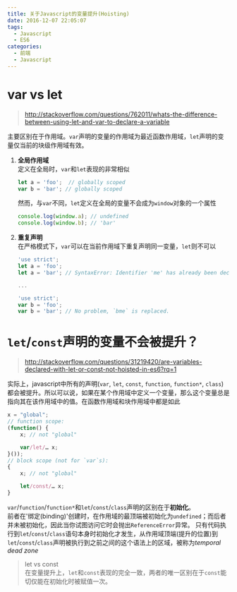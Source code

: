 ```yaml
---
title: 关于Javascript的变量提升(Hoisting)
date: 2016-12-07 22:05:07
tags:
  - Javascript
  - ES6
categories:
  - 前端
  - Javascript
---
```


# var vs let

> http://stackoverflow.com/questions/762011/whats-the-difference-between-using-let-and-var-to-declare-a-variable

主要区别在于作用域。`var`声明的变量的作用域为最近函数作用域，`let`声明的变量仅当前的块级作用域有效。

<!-- more -->

1.  **全局作用域**  
    定义在全局时，`var`和`let`表现的非常相似

    ```javascript
    let a = 'foo';  // globally scoped
    var b = 'bar'; // globally scoped
    ```
    然而，与`var`不同，`let`定义在全局的变量不会成为`window`对象的一个属性

    ```javascript
    console.log(window.a); // undefined
    console.log(window.b); // 'bar'
    ```


2.  **重复声明**  
    在严格模式下，`var`可以在当前作用域下重复声明同一变量，`let`则不可以

    ```javascript
    'use strict';
    let a = 'foo';
    let a = 'bar'; // SyntaxError: Identifier 'me' has already been declared

    ...

    'use strict';
    var b = 'foo';
    var b = 'bar'; // No problem, `bme` is replaced.
    ```

# `let`/`const`声明的变量不会被提升？

> http://stackoverflow.com/questions/31219420/are-variables-declared-with-let-or-const-not-hoisted-in-es6?rq=1

实际上，javascript中所有的声明(`var`, `let`, `const`, `function`, `function*`, `class`)都会被提升。所以可以说，如果在某个作用域中定义一个变量，那么这个变量总是指向其在该作用域中的值。在函数作用域和块作用域中都是如此

```javascript
x = "global";
// function scope:
(function() {
    x; // not "global"

    var/let/… x;
}());
// block scope (not for `var`s):
{
    x; // not "global"

    let/const/… x;
}
```

`var`/`function`/`function*`和`let`/`const`/`class`声明的区别在于**初始化**。  
前者在'绑定(binding)'创建时，在作用域的最顶端被初始化为`undefined`；而后者并未被初始化，因此当你试图访问它时会抛出`ReferenceError`异常。
只有代码执行到`let`/`const`/`class`语句本身时初始化才发生，从作用域顶端(提升的位置)到`let`/`const`/`class`声明被执行到之前之间的这个语法上的区域，被称为*temporal dead zone*

> let vs const  
  在变量提升上，`let`和`const`表现的完全一致，两者的唯一区别在于`const`能切仅能在初始化时被赋值一次。
